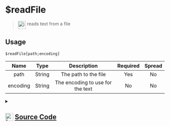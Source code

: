 # $readFile
> <img align="top" src="https://upload.wikimedia.org/wikipedia/commons/thumb/e/e4/Infobox_info_icon.svg/160px-Infobox_info_icon.svg.png?20150409153300" alt="image" width="25" height="auto"> reads text from a file
## Usage
```
$readFile[path;encoding]
```
| Name | Type | Description | Required | Spread
| :---: | :---: | :---: | :---: | :---: |
path | String | The path to the file | Yes | No
encoding | String | The encoding to use for the text | No | No
<details>
<summary>
    
## <img align="top" src="https://cdn4.iconfinder.com/data/icons/iconsimple-logotypes/512/github-512.png" alt="image" width="25" height="auto">  [Source Code](https://github.com/tryforge/ForgeScript-V2/blob/main/src/native/readFile.ts)
    
</summary>
    
```ts
import { appendFileSync, readFileSync, truncateSync, writeFileSync } from "fs"
import { ArgType, NativeFunction, Return } from "../structures"

export default new NativeFunction({
    name: "$readFile",
    version: "1.0.0",
    description: "reads text from a file",
    unwrap: true,
    brackets: true,
    args: [
        {
            name: "path",
            description: "The path to the file",
            rest: false,
            required: true,
            type: ArgType.String,
        },
        {
            name: "encoding",
            description: "The encoding to use for the text",
            rest: false,
            type: ArgType.String,
        },
    ],
    execute(ctx, [path, encoding]) {
        // eslint-disable-next-line no-undef
        const txt = readFileSync(path, { encoding: (encoding as BufferEncoding) || "utf-8" })

        return Return.success(txt)
    },
})

```
    
</details>
